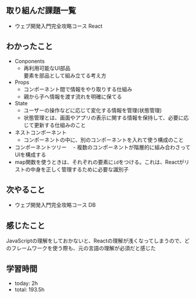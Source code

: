  ##  取り組んだ課題一覧

- ウェブ開発入門完全攻略コース React

 ##  わかったこと

- Conponents
    - 再利用可能なUI部品<br>要素を部品として組み立てる考え方
- Props
    - コンポーネント間で情報をやり取りする仕組み
    - 親から子へ情報を渡す流れを明確に保てる
- State
    - ユーザーの操作などに応じて変化する情報を管理(状態管理)
    - 状態管理とは、画面やアプリの表示に関する情報を保持して、必要に応じて更新する仕組みのこと
- ネストコンポーネント
    - コンポーネントの中に、別のコンポーネントを入れて使う構成のこと
- コンポーネントツリー
　- 複数のコンポーネントが階層的に組み合わさってUIを構成する
- map関数を使うときは、それぞれの要素に`id`をつける。これは、Reactがリストの中身を正しく管理するために必要な識別子

 ##  次やること

- ウェブ開発入門完全攻略コース DB

 ##  感じたこと

JavaScriptの理解をしておかないと、Reactの理解が浅くなってしまうので、どのフレームワークを使う際も、元の言語の理解が必須だと感じた

 ##  学習時間
- today: 2h
- total: 193.5h
